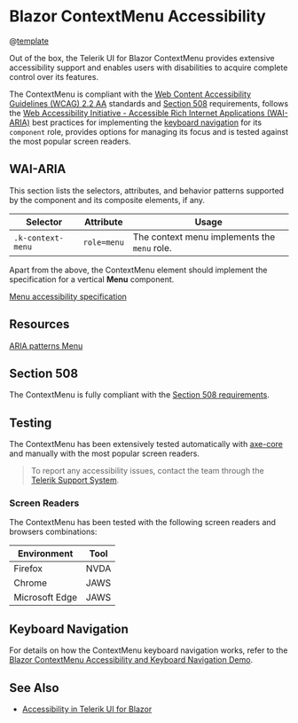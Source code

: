 
# Blazor ContextMenu Accessibility

@[template](/_contentTemplates/common/parameters-table-styles.md#table-layout)

Out of the box, the Telerik UI for Blazor ContextMenu provides extensive accessibility support and enables users with disabilities to acquire complete control over its features.

The ContextMenu is compliant with the [Web Content Accessibility Guidelines (WCAG) 2.2 AA](https://www.w3.org/TR/WCAG22/) standards and [Section 508](https://www.section508.gov/) requirements, follows the [Web Accessibility Initiative - Accessible Rich Internet Applications (WAI-ARIA)](https://www.w3.org/WAI/ARIA/apg/) best practices for implementing the [keyboard navigation](#keyboard-navigation) for its `component` role, provides options for managing its focus and is tested against the most popular screen readers.

## WAI-ARIA

This section lists the selectors, attributes, and behavior patterns supported by the component and its composite elements, if any.

| Selector | Attribute | Usage |
| -------- | --------- | ----- |
| `.k-context-menu` | `role=menu` | The context menu implements the `menu` role. |

Apart from the above, the ContextMenu element should implement the specification for a vertical **Menu** component.

[Menu accessibility specification]({{menu_a11y_link}})

## Resources

[ARIA patterns Menu](https://www.w3.org/WAI/ARIA/apg/patterns/menu/)

## Section 508

The ContextMenu is fully compliant with the [Section 508 requirements](http://www.section508.gov/).

## Testing

The ContextMenu has been extensively tested automatically with [axe-core](https://github.com/dequelabs/axe-core) and manually with the most popular screen readers.

> To report any accessibility issues, contact the team through the [Telerik Support System](https://www.telerik.com/account/support-center).

### Screen Readers

The ContextMenu has been tested with the following screen readers and browsers combinations:

| Environment | Tool |
| ----------- | ---- |
| Firefox | NVDA |
| Chrome | JAWS |
| Microsoft Edge | JAWS |

## Keyboard Navigation

For details on how the ContextMenu keyboard navigation works, refer to the [Blazor ContextMenu Accessibility and Keyboard Navigation Demo](https://demos.telerik.com/blazor-ui/contextmenu/keyboard-navigation).

## See Also

* [Accessibility in Telerik UI for Blazor](slug:accessibility-overview)